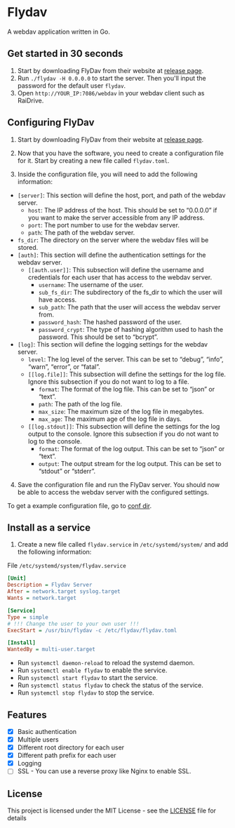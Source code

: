 # Flydav

A webdav application written in Go.

## Get started in 30 seconds

1. Start by downloading FlyDav from their website at [release page](https://github.com/pluveto/flydav/releases).
2. Run `./flydav -H 0.0.0.0` to start the server. Then you'll input the password for the default user `flydav`.
3. Open `http://YOUR_IP:7086/webdav` in your webdav client such as RaiDrive.

## Configuring FlyDav

1. Start by downloading FlyDav from their website at [release page](https://github.com/pluveto/flydav/releases).

2. Now that you have the software, you need to create a configuration file for it. Start by creating a new file called `flydav.toml`.

3. Inside the configuration file, you will need to add the following information:

- `[server]`: This section will define the host, port, and path of the webdav server.
  - `host`: The IP address of the host. This should be set to “0.0.0.0” if you want to make the server accessible from any IP address.
  - `port`: The port number to use for the webdav server.
  - `path`: The path of the webdav server.
- `fs_dir`: The directory on the server where the webdav files will be stored.
- `[auth]`: This section will define the authentication settings for the webdav server.
  - `[[auth.user]]`: This subsection will define the username and credentials for each user that has access to the webdav server.
    - `username`: The username of the user.
    - `sub_fs_dir`: The subdirectory of the fs_dir to which the user will have access.
    - `sub_path`: The path that the user will access the webdav server from.
    - `password_hash`: The hashed password of the user.
    - `password_crypt`: The type of hashing algorithm used to hash the password. This should be set to “bcrypt”.
- `[log]`: This section will define the logging settings for the webdav server.
  - `level`: The log level of the server. This can be set to “debug”, “info”, “warn”, “error”, or “fatal”.
  - `[[log.file]]`: This subsection will define the settings for the log file. Ignore this subsection if you do not want to log to a file.
    - `format`: The format of the log file. This can be set to “json” or “text”.
    - `path`: The path of the log file.
    - `max_size`: The maximum size of the log file in megabytes.
    - `max_age`: The maximum age of the log file in days.
  - `[[log.stdout]]`: This subsection will define the settings for the log output to the console. Ignore this subsection if you do not want to log to the console.
    - `format`: The format of the log output. This can be set to “json” or “text”.
    - `output`: The output stream for the log output. This can be set to “stdout” or “stderr”.

4. Save the configuration file and run the FlyDav server. You should now be able to access the webdav server with the configured settings.

To get a example configuration file, go to [conf dir](https://github.com/pluveto/flydav/blob/main/conf).

## Install as a service

1. Create a new file called `flydav.service` in `/etc/systemd/system/` and add the following information:

File `/etc/systemd/system/flydav.service`

```ini
[Unit]
Description = Flydav Server
After = network.target syslog.target
Wants = network.target

[Service]
Type = simple
# !!! Change the user to your own user !!!
ExecStart = /usr/bin/flydav -c /etc/flydav/flydav.toml

[Install]
WantedBy = multi-user.target
```

- Run `systemctl daemon-reload` to reload the systemd daemon.
- Run `systemctl enable flydav` to enable the service.
- Run `systemctl start flydav` to start the service.
- Run `systemctl status flydav` to check the status of the service.
- Run `systemctl stop flydav` to stop the service.

## Features

- [x] Basic authentication
- [x] Multiple users
- [x] Different root directory for each user
- [x] Different path prefix for each user
- [x] Logging
- [ ] SSL - You can use a reverse proxy like Nginx to enable SSL.

## License

This project is licensed under the MIT License - see the [LICENSE](LICENSE) file for details
